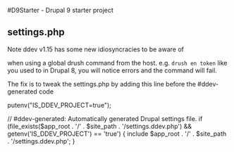#D9Starter - Drupal 9 starter project


## settings.php

Note ddev v1.15 has some new idiosyncracies to be aware of

when using a global drush command from the host.  e.g. `drush en token` like you used to in Drupal 8, you will notice errors and the command will fail.

The fix is to tweak the settings.php by adding this line before the #ddev-generated code

putenv("IS_DDEV_PROJECT=true");

// #ddev-generated: Automatically generated Drupal settings file.
if (file_exists($app_root . '/' . $site_path . '/settings.ddev.php') && getenv('IS_DDEV_PROJECT') == 'true') {
  include $app_root . '/' . $site_path . '/settings.ddev.php';
}

